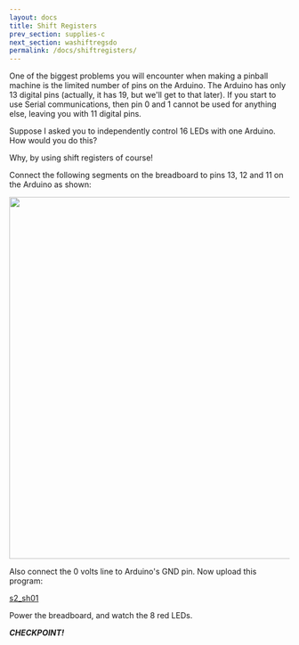 ```yaml
---
layout: docs
title: Shift Registers
prev_section: supplies-c
next_section: washiftregsdo 
permalink: /docs/shiftregisters/
---
```


One of the biggest problems you will encounter when making a pinball
machine is the limited number of pins on the Arduino. The Arduino has
only 13 digital pins (actually, it has 19, but we'll get to that
later). If you start to use Serial communications, then pin 0 and 1
cannot be used for anything else, leaving you with 11 digital pins.

Suppose I asked you to independently control 16 LEDs with one
Arduino. How would you do this?

Why, by using shift registers of course!

Connect the following segments on the breadboard to pins 13, 12 and 11
on the Arduino as shown:

<img src="{{ site.baseurl }}/img/c-shiftreg-highlights-close-2.png" style="width: 650px"/>

Also connect the 0 volts line to Arduino's GND pin.
Now upload this program:

<a href="{{ site.baseurl }}/sketches/s2_sh01.txt">s2_sh01</a>

Power the breadboard, and watch the 8 red LEDs.

**_CHECKPOINT!_**


